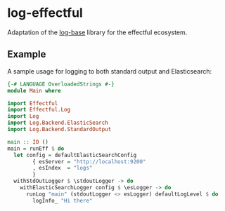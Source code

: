 # log-effectful

Adaptation of the [log-base](https://hackage.haskell.org/package/log-base)
library for the effectful ecosystem.

## Example

A sample usage for logging to both standard output and Elasticsearch:

```haskell
{-# LANGUAGE OverloadedStrings #-}
module Main where

import Effectful
import Effectful.Log
import Log
import Log.Backend.ElasticSearch
import Log.Backend.StandardOutput

main :: IO ()
main = runEff $ do
  let config = defaultElasticSearchConfig
        { esServer = "http://localhost:9200"
        , esIndex  = "logs"
        }
  withStdOutLogger $ \stdoutLogger -> do
    withElasticSearchLogger config $ \esLogger -> do
      runLog "main" (stdoutLogger <> esLogger) defaultLogLevel $ do
        logInfo_ "Hi there"
```
